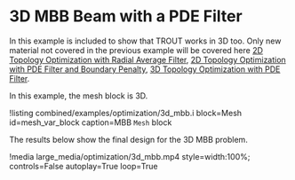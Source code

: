 # 3D MBB Beam with a PDE Filter

In this example is included to show that TROUT works in 3D too. Only new material not covered in the previous
example will be covered here [2D Topology Optimization with Radial Average Filter](examples/2d_mbb.md), [2D Topology Optimization with PDE Filter and Boundary Penalty](examples/2d_mbb_pde.md), [3D Topology Optimization with PDE Filter](examples/3d_mbb.md).

In this example, the mesh block is 3D.

!listing combined/examples/optimization/3d_mbb.i
         block=Mesh id=mesh_var_block
         caption=MBB `Mesh` block

The results below show the final design for the 3D MBB problem.

!media large_media/optimization/3d_mbb.mp4 style=width:100%; controls=False autoplay=True loop=True



